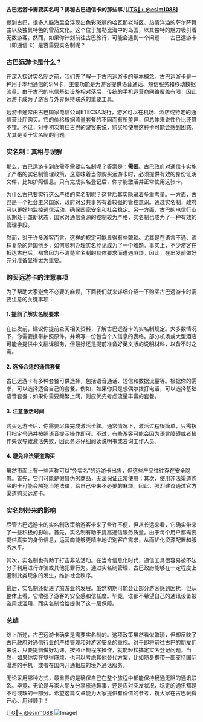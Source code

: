 **古巴远游卡需要实名吗？揭秘古巴通信卡的那些事儿[[TG💪+ @esim1088](https://t.me/s/esim1088)]**

提到古巴，很多人脑海里会浮现出色彩斑斓的哈瓦那老城区、热情洋溢的萨尔萨舞曲以及独具特色的雪茄文化。这个位于加勒比海中的岛国，以其独特的魅力吸引着无数游客。然而，如果你计划前往古巴旅行，可能会遇到一个问题——古巴远游卡（即通信卡）是否需要实名制呢？

### 古巴远游卡是什么？

在深入探讨实名制之前，我们先了解一下古巴远游卡的基本概念。古巴远游卡是一种用于本地通信的SIM卡，主要功能是为游客提供语音通话、短信服务和移动数据流量。由于古巴的电信基础设施相对落后，传统的手机运营商网络覆盖有限，因此远游卡成为了游客与外界保持联系的重要工具。

远游卡通常由古巴国家电信公司ETECSA发行，游客可以在机场、酒店或特定的通信营业厅购买。它的价格根据流量套餐的不同而有所差异，但总体来说性价比还算不错。不过，对于初次前往古巴的游客来说，购买和使用这种卡可能会感到困惑，尤其是关于实名制的问题。

### 实名制：真相与误解

那么，古巴远游卡到底需不需要实名制呢？答案是：**需要**。古巴政府对通信卡实施了严格的实名制管理政策。这意味着当你购买远游卡时，必须提供有效的身份证明文件，比如护照信息。只有完成实名登记后，你才能激活并正常使用这张卡。

为什么古巴要实行这么严格的实名制呢？这背后其实隐藏着多重考量。一方面，古巴是一个社会主义国家，政府对公共事务有着较强的管控意识。通过实名制，政府可以更好地监控通信活动，确保国家安全和社会稳定。另一方面，古巴的电信行业长期处于垄断状态，国家对通信资源的控制较为严格，实名制也成为了一种有效的管理手段。

然而，对于许多游客而言，这样的规定可能显得有些繁琐。尤其是在语言不通、流程复杂的异国他乡，如何顺利办理实名登记成为了一个难题。事实上，不少游客在抵达古巴后，都曾因为不清楚实名制的具体要求而遭遇麻烦。因此，在出发前做好充分准备显得尤为重要。

### 购买远游卡的注意事项

为了帮助大家避免不必要的麻烦，下面我们就来详细介绍一下购买古巴远游卡时需要注意的关键事项：

#### 1. 提前了解实名制要求
在出发前，建议你提前查阅相关资料，了解古巴远游卡的实名制规定。大多数情况下，你需要携带护照原件，并填写一份包含个人信息的表格。部分机场或大型酒店可能会提供中文翻译服务，但最好还是提前准备好英文版的说明材料，以备不时之需。

#### 2. 选择合适的通信套餐
古巴远游卡有多种套餐可供选择，包括语音通话、短信和数据流量等。根据你的需求，可以选择适合自己的套餐。例如，如果你只是想偶尔拨打电话，可以选择基础语音套餐；如果你需要频繁上网，则应优先考虑流量丰富的套餐。

#### 3. 注意激活时间
购买远游卡后，你需要尽快完成激活步骤。通常情况下，激活过程很简单，只需拨打指定号码并按照语音提示操作即可。不过，有些游客可能会因为语言障碍或者操作失误导致激活失败，因此务必仔细阅读说明书或咨询工作人员。

#### 4. 避免非法渠道购买
虽然市面上有一些声称可以“免实名”的远游卡出售，但这些产品往往存在安全隐患。首先，它们可能是假冒伪劣商品，无法保证正常使用；其次，使用非法渠道购买的卡可能会触犯当地法律，给自己带来不必要的麻烦。因此，强烈建议通过官方渠道购买远游卡。

### 实名制带来的影响

尽管古巴远游卡的实名制政策给游客带来了些许不便，但从长远来看，它确实带来了一些积极的影响。首先，实名制有助于提高通信服务质量。由于每个用户都需要提供真实的身份信息，运营商能够更精准地识别客户需求，从而优化资源配置和服务水平。

其次，实名制也有助于打击非法活动。在当今信息化时代，通信工具很容易被不法分子利用进行诈骗或其他犯罪行为。通过实名制管理，古巴政府能够在一定程度上遏制此类现象的发生，维护社会秩序。

最后，实名制还促进了旅游业的发展。虽然初期可能会让部分游客感到困扰，但从整体上看，它增强了游客的安全感和信任度。毕竟，谁都不希望自己的通讯设备被盗用或滥用，而实名制恰恰提供了这一层保障。

### 总结

综上所述，古巴远游卡确实是需要实名制的。这项政策虽然看似繁琐，但却反映了古巴政府对通信行业的严格管理和对游客安全的重视。对于即将前往古巴的朋友们来说，只要提前做好功课，按照正规程序操作，就能轻松搞定实名登记问题。当然，如果你实在觉得麻烦，也可以考虑其他替代方案，比如随身携带一部支持国际漫游的手机，或者在国内开通相应的境外通话服务。

无论采用哪种方式，最重要的是确保自己在整个旅程中都能保持畅通无阻的通讯联系。毕竟，无论是与家人朋友分享旅途趣事，还是应对突发状况，稳定的通讯都是不可或缺的一部分。希望这篇文章能为大家提供有价值的参考，祝大家在古巴玩得开心、用得顺手！

[[TG💪+ @esim1088](https://t.me/s/esim1088) ![Image](https://i.postimg.cc/4NQfJmqS/Snipaste-2025-05-13-00-14-12.png)]